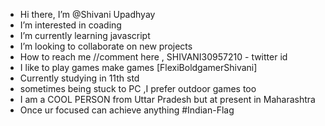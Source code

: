 -  Hi there, I’m @Shivani Upadhyay
-  I’m interested in coading
-  I’m currently learning javascript
-  I’m looking to collaborate on new projects
-  How to reach me //comment here , SHIVANI30957210 - twitter id
-  I like to play games make games [FlexiBoldgamerShivani]
-  Currently studying in 11th std
-  sometimes being stuck to PC ,I prefer outdoor games too 
-  I am a COOL PERSON from Uttar Pradesh but at present in Maharashtra
-  Once ur focused can achieve anything
#Indian-Flag
